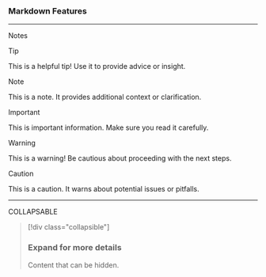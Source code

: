 ### Markdown Features

----
Notes

> [!TIP]
> This is a helpful tip! Use it to provide advice or insight.

> [!NOTE]
> This is a note. It provides additional context or clarification.

> [!IMPORTANT]
> This is important information. Make sure you read it carefully.

> [!WARNING]
> This is a warning! Be cautious about proceeding with the next steps.

> [!CAUTION]
> This is a caution. It warns about potential issues or pitfalls.

----
COLLAPSABLE

> [!div class="collapsible"]
> ### Expand for more details
> Content that can be hidden.
